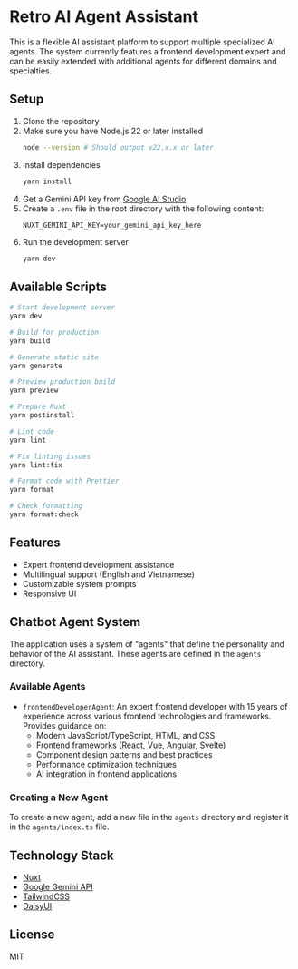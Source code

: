 # Retro AI Agent Assistant

This is a flexible AI assistant platform to support multiple specialized AI agents. The system currently features a frontend development expert and can be easily extended with additional agents for different domains and specialties.

## Setup

1. Clone the repository
2. Make sure you have Node.js 22 or later installed
   ```bash
   node --version # Should output v22.x.x or later
   ```
3. Install dependencies
   ```bash
   yarn install
   ```
4. Get a Gemini API key from [Google AI Studio](https://ai.google.dev/)
5. Create a `.env` file in the root directory with the following content:
   ```
   NUXT_GEMINI_API_KEY=your_gemini_api_key_here
   ```
6. Run the development server
   ```bash
   yarn dev
   ```

## Available Scripts

```bash
# Start development server
yarn dev

# Build for production
yarn build

# Generate static site
yarn generate

# Preview production build
yarn preview

# Prepare Nuxt
yarn postinstall

# Lint code
yarn lint

# Fix linting issues
yarn lint:fix

# Format code with Prettier
yarn format

# Check formatting
yarn format:check
```

## Features

- Expert frontend development assistance
- Multilingual support (English and Vietnamese)
- Customizable system prompts
- Responsive UI

## Chatbot Agent System

The application uses a system of "agents" that define the personality and behavior of the AI assistant. These agents are defined in the `agents` directory.

### Available Agents

- `frontendDeveloperAgent`: An expert frontend developer with 15 years of experience across various frontend technologies and frameworks. Provides guidance on:
  - Modern JavaScript/TypeScript, HTML, and CSS
  - Frontend frameworks (React, Vue, Angular, Svelte)
  - Component design patterns and best practices
  - Performance optimization techniques
  - AI integration in frontend applications

### Creating a New Agent

To create a new agent, add a new file in the `agents` directory and register it in the `agents/index.ts` file.

## Technology Stack

- [Nuxt](https://nuxt.com/)
- [Google Gemini API](https://ai.google.dev/)
- [TailwindCSS](https://tailwindcss.com/)
- [DaisyUI](https://daisyui.com/)

## License

MIT
